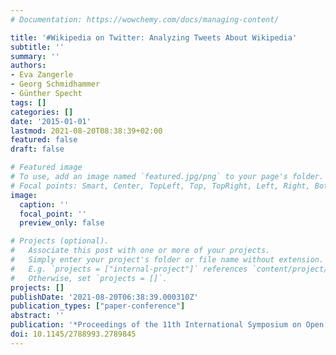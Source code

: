 ```yaml
---
# Documentation: https://wowchemy.com/docs/managing-content/

title: '#Wikipedia on Twitter: Analyzing Tweets About Wikipedia'
subtitle: ''
summary: ''
authors:
- Eva Zangerle
- Georg Schmidhammer
- Günther Specht
tags: []
categories: []
date: '2015-01-01'
lastmod: 2021-08-20T08:38:39+02:00
featured: false
draft: false

# Featured image
# To use, add an image named `featured.jpg/png` to your page's folder.
# Focal points: Smart, Center, TopLeft, Top, TopRight, Left, Right, BottomLeft, Bottom, BottomRight.
image:
  caption: ''
  focal_point: ''
  preview_only: false

# Projects (optional).
#   Associate this post with one or more of your projects.
#   Simply enter your project's folder or file name without extension.
#   E.g. `projects = ["internal-project"]` references `content/project/deep-learning/index.md`.
#   Otherwise, set `projects = []`.
projects: []
publishDate: '2021-08-20T06:38:39.000310Z'
publication_types: ["paper-conference"]
abstract: ''
publication: '*Proceedings of the 11th International Symposium on Open Collaboration*'
doi: 10.1145/2788993.2789845
---
```

